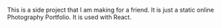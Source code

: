 This is a side project that I am making for a friend. It is just a static online Photography Portfolio. It is used with React.